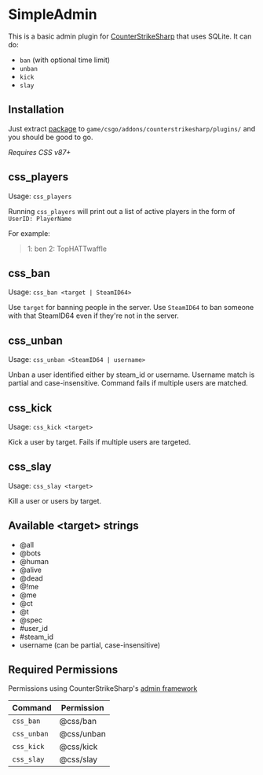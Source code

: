 # SimpleAdmin

This is a basic admin plugin for [CounterStrikeSharp](https://docs.cssharp.dev/) that uses SQLite. 
It can do:
- `ban` (with optional time limit)
- `unban`
- `kick`
- `slay`	

## Installation
Just extract [package](https://github.com/connercsbn/SimpleAdmin/releases/) to `game/csgo/addons/counterstrikesharp/plugins/` and you should be good to go. 

*Requires CSS v87+*

## css_players
Usage: `css_players`

Running `css_players` will print out a list of active players in the form of `UserID: PlayerName`

For example:

> 1: ben
> 2: TopHATTwaffle

## css_ban
Usage: `css_ban <target | SteamID64>`

Use `target` for banning people in the server. 
Use `SteamID64` to ban someone with that SteamID64 even if they're not in the server. 

## css_unban
Usage: `css_unban <SteamID64 | username>`

Unban a user identified either by steam_id or username. Username match is partial and case-insensitive. Command fails if multiple users are matched.

## css_kick
Usage: `css_kick <target>`

Kick a user by target. Fails if multiple users are targeted.

## css_slay
Usage: `css_slay <target>`

Kill a user or users by target.

##  Available \<target\> strings
 - @all
 - @bots
 - @human
 - @alive
 - @dead
 - @!me
 - @me
 - @ct
 - @t
 - @spec
 - #user_id
 - #steam_id
 - username (can be partial, case-insensitive)




## Required Permissions

Permissions using CounterStrikeSharp's [admin framework](https://docs.cssharp.dev/features/admin-framework/)

|       Command         |       Permission   |
| -------------------   | ------------------ |
| `css_ban`             | @css/ban           |
| `css_unban`           | @css/unban         |
| `css_kick`            | @css/kick          |
| `css_slay`            | @css/slay          |


